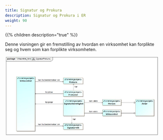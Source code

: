 ```yaml
---
title: Signatur og Prokura
description: Signatur og Prokura i ER
weight: 90
---
```



{{% children description="true" %}}

Denne visningen gir en fremstilling av hvordan en virksomhet kan forplikte seg og hvem som kan forplikte virksomheten.
 
![SignProk](https://github.com/brreg/informasjonsmodeller/blob/main/enhetsregisteret/forretningsobjektmodeller/signaturProkura.jpg?raw=true)

